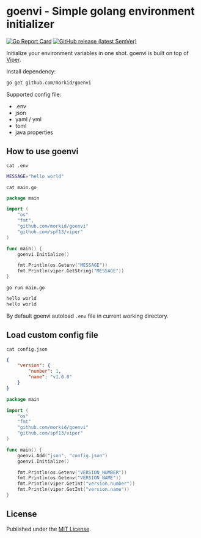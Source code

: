 # goenvi - Simple golang environment initializer

[![Go Report Card](https://goreportcard.com/badge/github.com/morkid/goenvi)](https://goreportcard.com/report/github.com/morkid/goenvi)
[![GitHub release (latest SemVer)](https://img.shields.io/github/v/release/morkid/goenvi)](https://github.com/morkid/goenvi/releases)

Initialize your environment variables in one shot. goenvi is built on top of [Viper](https://github.com/spf13/viper).

Install dependency:
```bash
go get github.com/morkid/goenvi
```

Supported config file:
- .env
- json
- yaml / yml
- toml
- java properties

## How to use goenvi

`cat .env`
```bash
MESSAGE="hello world"
```

`cat main.go`
```go
package main

import (
    "os"
    "fmt",
    "github.com/morkid/goenvi"
    "github.com/spf13/viper"
)

func main() {
    goenvi.Initialize()

    fmt.Println(os.Getenv("MESSAGE"))
    fmt.Println(viper.GetString("MESSAGE"))
}
```

`go run main.go`
```bash
hello world
hello world
```

By default goenvi autoload `.env` file in current working directory.

## Load custom config file

`cat config.json`
```json
{
    "version": {
        "number": 1,
        "name": "v1.0.0"
    }
}
```

```go
package main

import (
    "os"
    "fmt"
    "github.com/morkid/goenvi"
    "github.com/spf13/viper"
)

func main() {
    goenvi.Add("json", "config.json")
    goenvi.Initialize()

    fmt.Println(os.Getenv("VERSION_NUMBER"))
    fmt.Println(os.Getenv("VERSION_NAME"))
    fmt.Println(viper.GetInt("version.number"))
    fmt.Println(viper.GetInt("version.name"))
}
```

## License

Published under the [MIT License](https://github.com/morkid/goenvi/blob/master/LICENSE).

